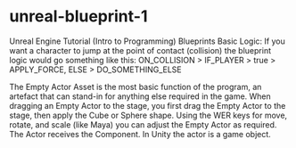 # unreal-blueprint-1
Unreal Engine Tutorial (Intro to Programming)
Blueprints Basic Logic: If you want a character to jump at the point of contact (collision) the blueprint logic would go something like this: ON_COLLISION > IF_PLAYER > true > APPLY_FORCE, ELSE > DO_SOMETHING_ELSE

The Empty Actor Asset is the most basic function of the program, an artefact that can stand-in for anything else required in the game. When dragging an Empty Actor to the stage, you first drag the Empty Actor to the stage, then apply the Cube or Sphere shape. Using the WER keys for move, rotate, and scale (like Maya) you can adjust the Empty Actor as required. The Actor receives the Component. In Unity the actor is a game object.

